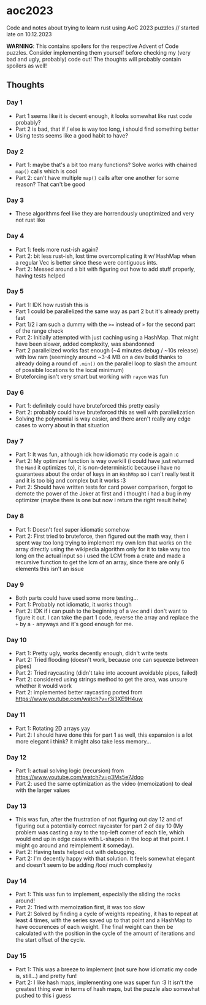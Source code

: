 # aoc2023

Code and notes about trying to learn rust using AoC 2023 puzzles // started late on 10.12.2023

**WARNING**: This contains spoilers for the respective Advent of Code puzzles. Consider implementing them yourself before checking my (very bad and ugly, probably) code out! The thoughts will probably contain spoilers as well!

## Thoughts
### Day 1

- Part 1 seems like it is decent enough, it looks somewhat like rust code probably?
- Part 2 is bad, that if / else is way too long, i should find something better
- Using tests seems like a good habit to have?

### Day 2

- Part 1: maybe that's a bit too many functions? Solve works with chained `map()` calls which is cool
- Part 2: can't have multiple `map()` calls after one another for some reason? That can't be good

### Day 3

- These algorithms feel like they are horrendously unoptimized and very not rust like

### Day 4

- Part 1: feels more rust-ish again?
- Part 2: bit less rust-ish, lost time overcomplicating it w/ HashMap when a regular Vec is better since these were contiguous ints.
- Part 2: Messed around a bit with figuring out how to add stuff properly, having tests helped

### Day 5

- Part 1: IDK how rustish this is
- Part 1 could be parallelized the same way as part 2 but it's already pretty fast
- Part 1/2 i am such a dummy with the `>=` instead of `>` for the second part of the range check
- Part 2: Initially attempted with just caching using a HashMap. That might have been slower, added complexity, was abandonned
- Part 2 parallelized works fast enough (~4 minutes debug / ~10s release) with low ram (seemingly around ~3-4 MB on a dev build thanks to already doing a round of `.min()` on the parallel loop to slash the amount of possible locations to the local minimum)
- Bruteforcing isn't very smart but working with `rayon` was fun

### Day 6

- Part 1: definitely could have bruteforced this pretty easily
- Part 2: probably could have bruteforced this as well with parallelization
- Solving the polynomial is way easier, and there aren't really any edge cases to worry about in that situation

### Day 7

- Part 1: It was fun, although idk how idiomatic my code is again :c
- Part 2: My optimizer function is way overkill (i could have just returned the `Hand` it optimizes to), it is non-deterministic because i have no guarantees about the order of keys in an `HashMap` so i can't really test it and it is too big and complex but it works :3
- Part 2: Should have written tests for card power comparison, forgot to demote the power of the Joker at first and i thought i had a bug in my optimizer (maybe there is one but now i return the right result hehe)

### Day 8

- Part 1: Doesn't feel super idiomatic somehow
- Part 2: First tried to bruteforce, then figured out the math way, then i spent way too long trying to implement my own lcm that works on the array directly using the wikipedia algorithm only for it to take way too long on the actual input so i used the LCM from a crate and made a recursive function to get the lcm of an array, since there are only 6 elements this isn't an issue

### Day 9

- Both parts could have used some more testing...
- Part 1: Probably not idiomatic, it works though
- Part 2: IDK if i can push to the beginning of a `Vec` and i don't want to figure it out. I can take the part 1 code, reverse the array and replace the `+` by a `-` anyways and it's good enough for me.

### Day 10

- Part 1: Pretty ugly, works decently enough, didn't write tests
- Part 2: Tried flooding (doesn't work, because one can squeeze between pipes)
- Part 2: Tried raycasting (didn't take into account avoidable pipes, failed)
- Part 2: considered using strings method to get the area, was unsure whether it would work
- Part 2: implemented better raycasting ported from https://www.youtube.com/watch?v=r3i3XE9H4uw

### Day 11

- Part 1: Rotating 2D arrays yay
- Part 2: I should have done this for part 1 as well, this expansion is a lot more elegant i think? it might also take less memory...

### Day 12

- Part 1: actual solving logic (recursion) from https://www.youtube.com/watch?v=g3Ms5e7Jdqo
- Part 2: used the same optimization as the video (memoization) to deal with the larger values

### Day 13

- This was fun, after the frustration of not figuring out day 12 and of figuring out a potentially correct raycaster for part 2 of day 10 (My problem was casting a ray to the top-left corner of each tile, which would end up in edge cases with L-shapes in the loop at that point. I might go around and reimplement it someday).
- Part 2: Having tests helped out with debugging.
- Part 2: I'm decently happy with that solution. It feels somewhat elegant and doesn't seem to be adding /too/ much complexity

### Day 14

- Part 1: This was fun to implement, especially the sliding the rocks around!
- Part 2: Tried with memoization first, it was too slow
- Part 2: Solved by finding a cycle of weights repeating, it has to repeat at least 4 times, with the series saved up to that point and a HashMap to have occurences of each weight. The final weight can then be calculated with the position in the cycle of the amount of iterations and the start offset of the cycle.

### Day 15

- Part 1: This was a breeze to implement (not sure how idiomatic my code is, still...) and pretty fun!
- Part 2: I like hash maps, implementing one was super fun :3 It isn't the greatest thing ever in terms of hash maps, but the puzzle also somewhat pushed to this i guess